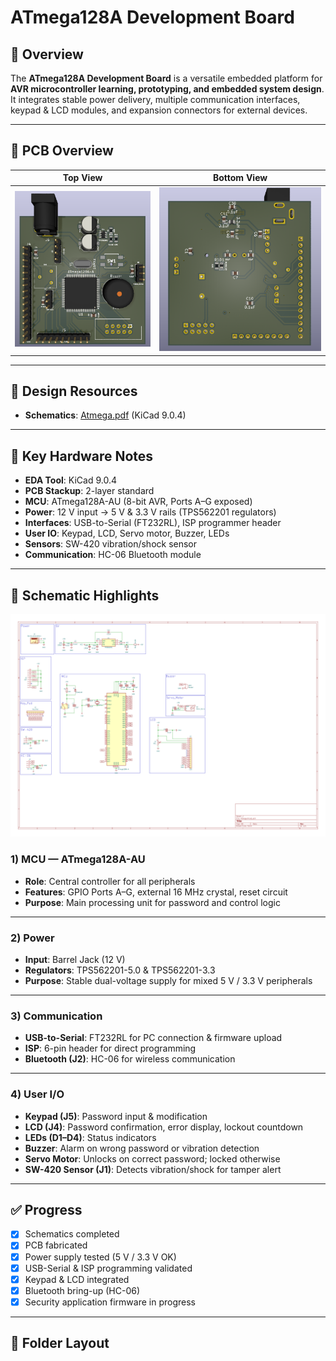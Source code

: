 # ATmega128A Development Board

## 🔎 Overview
The **ATmega128A Development Board** is a versatile embedded platform for **AVR microcontroller learning, prototyping, and embedded system design**.  
It integrates stable power delivery, multiple communication interfaces, keypad & LCD modules, and expansion connectors for external devices.

---

## 📸 PCB Overview
| Top View | Bottom View |
|----------|-------------|
| ![Top](docs/images/Atmega128-f.png) | ![Bottom](docs/images/Atmega128-B.png) |

---

## 📑 Design Resources
- **Schematics**: [Atmega.pdf](Atmega.pdf) (KiCad 9.0.4)

---

## 🔧 Key Hardware Notes
- **EDA Tool**: KiCad 9.0.4  
- **PCB Stackup**: 2-layer standard  
- **MCU**: ATmega128A-AU (8-bit AVR, Ports A–G exposed)  
- **Power**: 12 V input → 5 V & 3.3 V rails (TPS562201 regulators)  
- **Interfaces**: USB-to-Serial (FT232RL), ISP programmer header  
- **User IO**: Keypad, LCD, Servo motor, Buzzer, LEDs  
- **Sensors**: SW-420 vibration/shock sensor  
- **Communication**: HC-06 Bluetooth module

---

## 🧩 Schematic Highlights
![MCU](docs/images/Atmega.png)
### 1) MCU — ATmega128A-AU  
- **Role**: Central controller for all peripherals  
- **Features**: GPIO Ports A–G, external 16 MHz crystal, reset circuit  
- **Purpose**: Main processing unit for password and control logic

---

### 2) Power
- **Input**: Barrel Jack (12 V)  
- **Regulators**: TPS562201-5.0 & TPS562201-3.3  
- **Purpose**: Stable dual-voltage supply for mixed 5 V / 3.3 V peripherals

---

### 3) Communication 
- **USB-to-Serial**: FT232RL for PC connection & firmware upload  
- **ISP**: 6-pin header for direct programming  
- **Bluetooth (J2)**: HC-06 for wireless communication

---

### 4) User I/O
- **Keypad (J5)**: Password input & modification  
- **LCD (J4)**: Password confirmation, error display, lockout countdown  
- **LEDs (D1–D4)**: Status indicators  
- **Buzzer**: Alarm on wrong password or vibration detection  
- **Servo Motor**: Unlocks on correct password; locked otherwise  
- **SW-420 Sensor (J1)**: Detects vibration/shock for tamper alert

---

## ✅ Progress
- [x] Schematics completed  
- [x] PCB fabricated  
- [x] Power supply tested (5 V / 3.3 V OK)  
- [x] USB-Serial & ISP programming validated  
- [x] Keypad & LCD integrated  
- [x] Bluetooth bring-up (HC-06)  
- [x] Security application firmware in progress  

---

## 📂 Folder Layout
